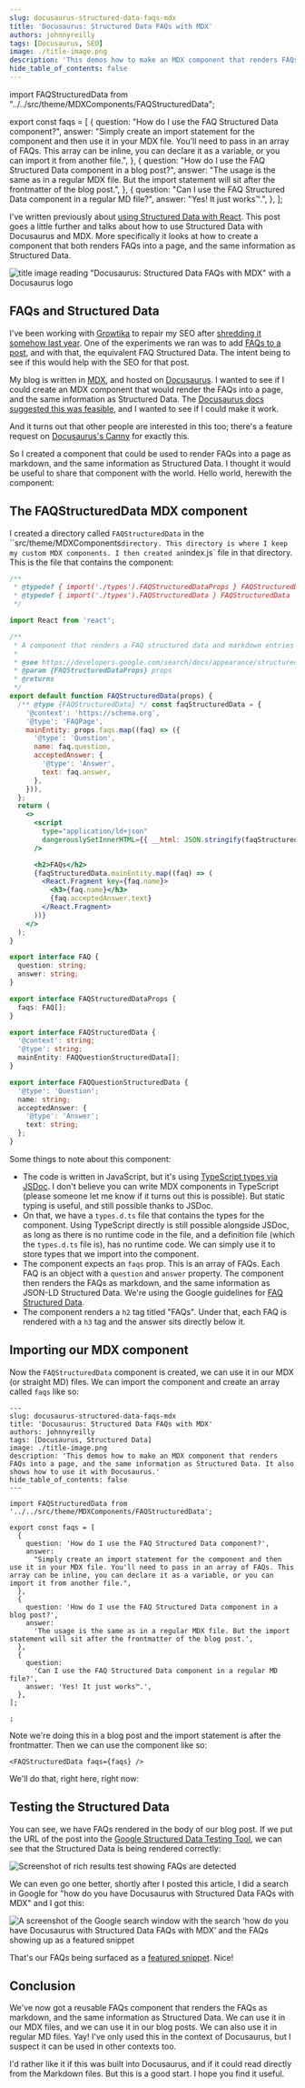 ```yaml
---
slug: docusaurus-structured-data-faqs-mdx
title: 'Docusaurus: Structured Data FAQs with MDX'
authors: johnnyreilly
tags: [Docusaurus, SEO]
image: ./title-image.png
description: 'This demos how to make an MDX component that renders FAQs into a page, and the same information as Structured Data. It also shows how to use it with Docusaurus.'
hide_table_of_contents: false
---
```


import FAQStructuredData from "../../src/theme/MDXComponents/FAQStructuredData";

export const faqs = [
{
question: "How do I use the FAQ Structured Data component?",
answer:
"Simply create an import statement for the component and then use it in your MDX file. You'll need to pass in an array of FAQs. This array can be inline, you can declare it as a variable, or you can import it from another file.",
},
{
question: "How do I use the FAQ Structured Data component in a blog post?",
answer:
"The usage is the same as in a regular MDX file. But the import statement will sit after the frontmatter of the blog post.",
},
{
question:
"Can I use the FAQ Structured Data component in a regular MD file?",
answer: "Yes! It just works™️.",
},
];

I've written previously about [using Structured Data with React](../2021-10-15-structured-data-seo-and-react/index.md). This post goes a little further and talks about how to use Structured Data with Docusaurus and MDX. More specifically it looks at how to create a component that both renders FAQs into a page, and the same information as Structured Data.

![title image reading "Docusaurus: Structured Data FAQs with MDX" with a Docusaurus logo](title-image.png)

<!--truncate-->

## FAQs and Structured Data

I've been working with [Growtika](https://growtika.com/) to repair my SEO after [shredding it somehow last year](../2023-01-15-how-i-ruined-my-seo/index.md). One of the experiments we ran was to add [FAQs to a post](../2023-02-01-migrating-from-github-pages-to-azure-static-web-apps/index.md), and with that, the equivalent FAQ Structured Data. The intent being to see if this would help with the SEO for that post.

My blog is written in [MDX](https://mdxjs.com/), and hosted on [Docusaurus](https://docusaurus.io/). I wanted to see if I could create an MDX component that would render the FAQs into a page, and the same information as Structured Data. The [Docusaurus docs suggested this was feasible](https://docusaurus.io/docs/markdown-features/react), and I wanted to see if I could make it work.

And it turns out that other people are interested in this too; there's a feature request on [Docusaurus's Canny](https://docusaurus.io/feature-requests/p/creation-of-structured-faq) for exactly this.

So I created a component that could be used to render FAQs into a page as markdown, and the same information as Structured Data. I thought it would be useful to share that component with the world. Hello world, herewith the component:

## The FAQStructuredData MDX component

I created a directory called `FAQStructuredData` in the ``src/theme/MDXComponents` directory. This directory is where I keep my custom MDX components. I then created an `index.js` file in that directory. This is the file that contains the component:

```jsx title="src/theme/MDXComponents/FAQStructuredData/index.js"
/**
 * @typedef { import('./types').FAQStructuredDataProps } FAQStructuredDataProps
 * @typedef { import('./types').FAQStructuredData } FAQStructuredData
 */

import React from 'react';

/**
 * A component that renders a FAQ structured data and markdown entries
 *
 * @see https://developers.google.com/search/docs/appearance/structured-data/faqpage
 * @param {FAQStructuredDataProps} props
 * @returns
 */
export default function FAQStructuredData(props) {
  /** @type {FAQStructuredData} */ const faqStructuredData = {
    '@context': 'https://schema.org',
    '@type': 'FAQPage',
    mainEntity: props.faqs.map((faq) => ({
      '@type': 'Question',
      name: faq.question,
      acceptedAnswer: {
        '@type': 'Answer',
        text: faq.answer,
      },
    })),
  };
  return (
    <>
      <script
        type="application/ld+json"
        dangerouslySetInnerHTML={{ __html: JSON.stringify(faqStructuredData) }}
      />

      <h2>FAQs</h2>
      {faqStructuredData.mainEntity.map((faq) => (
        <React.Fragment key={faq.name}>
          <h3>{faq.name}</h3>
          {faq.acceptedAnswer.text}
        </React.Fragment>
      ))}
    </>
  );
}
```

```ts title="src/theme/MDXComponents/FAQStructuredData/types.d.ts"
export interface FAQ {
  question: string;
  answer: string;
}

export interface FAQStructuredDataProps {
  faqs: FAQ[];
}

export interface FAQStructuredData {
  '@context': string;
  '@type': string;
  mainEntity: FAQQuestionStructuredData[];
}

export interface FAQQuestionStructuredData {
  '@type': 'Question';
  name: string;
  acceptedAnswer: {
    '@type': 'Answer';
    text: string;
  };
}
```

Some things to note about this component:

- The code is written in JavaScript, but it's using [TypeScript types via JSDoc](../2021-11-22-typescript-vs-jsdoc-javascript/index.md). I don't believe you can write MDX components in TypeScript (please someone let me know if it turns out this is possible). But static typing is useful, and still possible thanks to JSDoc.
- On that, we have a `types.d.ts` file that contains the types for the component. Using TypeScript directly is still possible alongside JSDoc, as long as there is no runtime code in the file, and a definition file (which the `types.d.ts` file is), has no runtime code. We can simply use it to store types that we import into the component.
- The component expects an `faqs` prop. This is an array of FAQs. Each FAQ is an object with a `question` and `answer` property. The component then renders the FAQs as markdown, and the same information as JSON-LD Structured Data. We're using the Google guidelines for [FAQ Structured Data](https://developers.google.com/search/docs/appearance/structured-data/faqpage#examples).
- The component renders a `h2` tag titled "FAQs". Under that, each FAQ is rendered with a `h3` tag and the answer sits directly below it.

## Importing our MDX component

Now the `FAQStructuredData` component is created, we can use it in our MDX (or straight MD) files. We can import the component and create an array called `faqs` like so:

```mdx
---
slug: docusaurus-structured-data-faqs-mdx
title: 'Docusaurus: Structured Data FAQs with MDX'
authors: johnnyreilly
tags: [Docusaurus, Structured Data]
image: ./title-image.png
description: 'This demos how to make an MDX component that renders FAQs into a page, and the same information as Structured Data. It also shows how to use it with Docusaurus.'
hide_table_of_contents: false
---

import FAQStructuredData from '../../src/theme/MDXComponents/FAQStructuredData';

export const faqs = [
  {
    question: 'How do I use the FAQ Structured Data component?',
    answer:
      "Simply create an import statement for the component and then use it in your MDX file. You'll need to pass in an array of FAQs. This array can be inline, you can declare it as a variable, or you can import it from another file.",
  },
  {
    question: 'How do I use the FAQ Structured Data component in a blog post?',
    answer:
      'The usage is the same as in a regular MDX file. But the import statement will sit after the frontmatter of the blog post.',
  },
  {
    question:
      'Can I use the FAQ Structured Data component in a regular MD file?',
    answer: 'Yes! It just works™️.',
  },
];

;
```

Note we're doing this in a blog post and the import statement is after the frontmatter. Then we can use the component like so:

```mdx
<FAQStructuredData faqs={faqs} />
```

We'll do that, right here, right now:

<FAQStructuredData faqs={faqs} />

## Testing the Structured Data

You can see, we have FAQs rendered in the body of our blog post. If we put the URL of the post into the [Google Structured Data Testing Tool](https://search.google.com/test/rich-results?url=https%3A%2F%2Fjohnnyreilly.com%2Fdocusaurus-structured-data-faqs-mdx), we can see that the Structured Data is being rendered correctly:

![Screenshot of rich results test showing FAQs are detected](screenshot-rich-results-test.webp)

We can even go one better, shortly after I posted this article, I did a search in Google for "how do you have Docusaurus with Structured Data FAQs with MDX" and I got this:

![A screenshot of the Google search window with the search 'how do you have Docusaurus with Structured Data FAQs with MDX' and the FAQs showing up as a featured snippet](screenshot-featured-snippets-faqs.webp)

That's our FAQs being surfaced as a [featured snippet](https://support.google.com/websearch/answer/9351707?hl=en-GB&visit_id=638180439903372599-4066254776&p=featured_snippets&rd=1#zippy=%2Cwhy-featured-snippets-may-be-removed). Nice!

## Conclusion

We've now got a reusable FAQs component that renders the FAQs as markdown, and the same information as Structured Data. We can use it in our MDX files, and we can use it in our blog posts. We can also use it in regular MD files. Yay! I've only used this in the context of Docusaurus, but I suspect it can be used in other contexts too.

I'd rather like it if this was built into Docusaurus, and if it could read directly from the Markdown files. But this is a good start. I hope you find it useful.
